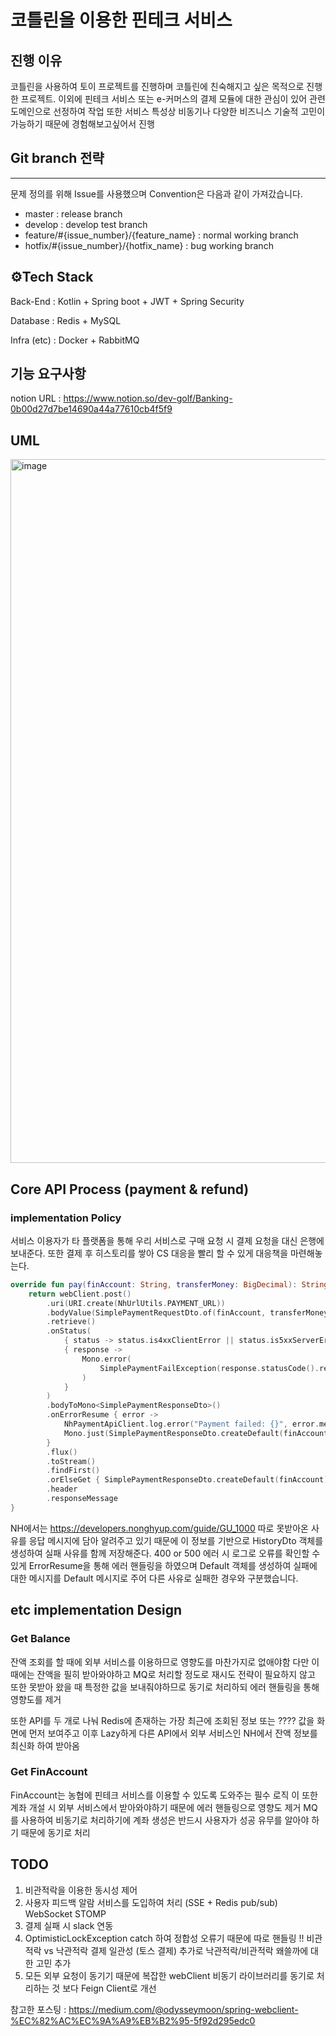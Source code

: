 # 코틀린을 이용한 핀테크 서비스

## 진행 이유

코틀린을 사용하여 토이 프로젝트를 진행하며 코틀린에 친숙해지고 싶은 목적으로 진행한 프로젝트. 이외에 핀테크 서비스 또는 e-커머스의 결제 모듈에 대한 관심이 있어 관련 도메인으로 선정하여 작업
또한 서비스 특성상 비동기나 다양한 비즈니스 기술적 고민이 가능하기 때문에 경험해보고싶어서 진행 

## Git branch 전략
---

문제 정의를 위해 Issue를 사용했으며 Convention은 다음과 같이 가져갔습니다. 

- master : release branch
- develop : develop test branch
- feature/#{issue_number}/{feature_name} : normal working branch
- hotfix/#{issue_number}/{hotfix_name} : bug working branch

## ⚙️Tech Stack

Back-End : Kotlin + Spring boot + JWT + Spring Security

Database : Redis + MySQL

Infra (etc) : Docker + RabbitMQ

## 기능 요구사항 

notion URL : https://www.notion.so/dev-golf/Banking-0b00d27d7be14690a44a77610cb4f5f9 

## UML

<img width="1126" alt="image" src="https://user-images.githubusercontent.com/77387861/229456761-02353690-7a47-4756-81ed-b802d0db61a1.png">


## Core API Process (payment & refund)

### implementation Policy

서비스 이용자가 타 플랫폼을 통해 우리 서비스로 구매 요청 시 결제 요청을 대신 은행에 보내준다. 또한 결제 후 히스토리를 쌓아 CS 대응을 빨리 할 수 있게 대응책을 마련해놓는다.

```kotlin
override fun pay(finAccount: String, transferMoney: BigDecimal): String {
    return webClient.post()
        .uri(URI.create(NhUrlUtils.PAYMENT_URL))
        .bodyValue(SimplePaymentRequestDto.of(finAccount, transferMoney))
        .retrieve()
        .onStatus(
            { status -> status.is4xxClientError || status.is5xxServerError },
            { response ->
                Mono.error(
                    SimplePaymentFailException(response.statusCode().reasonPhrase)
                )
            }
        )
        .bodyToMono<SimplePaymentResponseDto>()
        .onErrorResume { error ->
            NhPaymentApiClient.log.error("Payment failed: {}", error.message)
            Mono.just(SimplePaymentResponseDto.createDefault(finAccount))
        }
        .flux()
        .toStream()
        .findFirst()
        .orElseGet { SimplePaymentResponseDto.createDefault(finAccount) }
        .header
        .responseMessage
}
```

NH에서는 https://developers.nonghyup.com/guide/GU_1000 따로 못받아온 사유를 응답 메시지에 담아 알려주고 있기 때문에 이 정보를 기반으로 HistoryDto 객체를 생성하여 실패 사유를 함께 저장해준다.
400 or 500 에러 시 로그로 오류를 확인할 수 있게 ErrorResume을 통해 에러 핸들링을 하였으며 Default 객체를 생성하여 실패에 대한 메시지를 Default 메시지로 주어 다른 사유로 실패한 경우와 구분했습니다.

## etc implementation Design

### Get Balance

잔액 조회를 할 때에 외부 서비스를 이용하므로 영향도를 마찬가지로 없애야함 다만 이 때에는 잔액을 필히 받아와야하고 MQ로 처리할 정도로 재시도 전략이 필요하지 않고 또한 못받아 왔을 때 특정한 값을 보내줘야하므로 동기로 처리하되 에러 핸들링을 통해 영향도를 제거

또한 API를 두 개로 나눠 Redis에 존재하는 가장 최근에 조회된 정보 또는 ???? 값을 화면에 먼저 보여주고 이후 Lazy하게 다른 API에서 외부 서비스인 NH에서 잔액 정보를 최신화 하여 받아옴

### Get FinAccount

FinAccount는 농협에 핀테크 서비스를 이용할 수 있도록 도와주는 필수 로직 이 또한 계좌 개설 시 외부 서비스에서 받아와야하기 때문에 에러 핸들링으로 영향도 제거 MQ를 사용하여 비동기로 처리하기에 계좌 생성은 반드시 사용자가 성공 유무를 알아야 하기 때문에 동기로 처리 

## TODO

1. 비관적락을 이용한 동시성 제어
2. 사용자 피드백 알람 서비스를 도입하여 처리 (SSE + Redis pub/sub) WebSocket STOMP
3. 결제 실패 시 slack 연동
4. OptimisticLockException catch 하여 정합성 오류기 때문에 따로 핸들링 !! 비관적락 vs 낙관적락 결제 일관성 (토스 결제) 추가로 낙관적락/비관적락 왜쓸까에 대한 고민 추가
5. 모든 외부 요청이 동기기 때문에 복잡한 webClient 비동기 라이브러리를 동기로 처리하는 것 보다 Feign Client로 개선

참고한 포스팅 : https://medium.com/@odysseymoon/spring-webclient-%EC%82%AC%EC%9A%A9%EB%B2%95-5f92d295edc0
